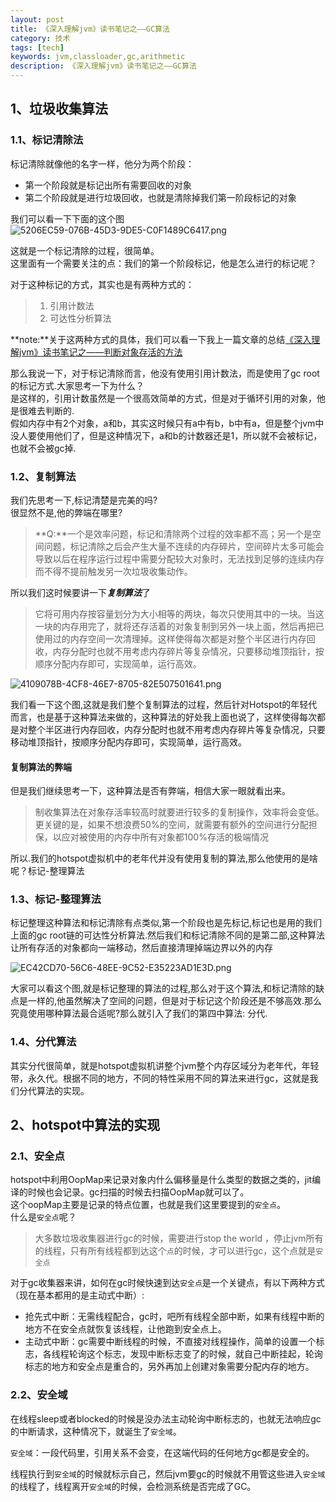 ```yaml
---
layout: post
title: 《深入理解jvm》读书笔记之——GC算法
category: 技术
tags: [tech]
keywords: jvm,classloader,gc,arithmetic
description: 《深入理解jvm》读书笔记之——GC算法
---
```



## 1、垃圾收集算法   

### 1.1、标记清除法    

标记清除就像他的名字一样，他分为两个阶段：    
- 第一个阶段就是标记出所有需要回收的对象   
- 第二个阶段就是进行垃圾回收，也就是清除掉我们第一阶段标记的对象    

我们可以看一下下面的这个图    
![5206EC59-076B-45D3-9DE5-C0F1489C6417.png](http://upload-images.jianshu.io/upload_images/584578-979eef779f9d0bfd.png?imageMogr2/auto-orient/strip%7CimageView2/2/w/1240)     

这就是一个标记清除的过程，很简单。    
这里面有一个需要关注的点：我们的第一个阶段标记，他是怎么进行的标记呢？    

对于这种标记的方式，其实也是有两种方式的：   
> 1. 引用计数法         
> 2. 可达性分析算法      

**note:**关于这两种方式的具体，我们可以看一下我上一篇文章的总结[《深入理解jvm》读书笔记之——判断对象存活的方法](http://www.jsondream.com/2016/12/01/jvm-class-load-object-is-live.html)     

那么我说一下，对于标记清除而言，他没有使用引用计数法，而是使用了gc root的标记方式.大家思考一下为什么？    
是这样的，引用计数虽然是一个很高效简单的方式，但是对于循环引用的对象，他是很难去判断的.    
假如内存中有2个对象，a和b，其实这时候只有a中有b，b中有a，但是整个jvm中没人要使用他们了，但是这种情况下，a和b的计数器还是1，所以就不会被标记，也就不会被gc掉.     

### 1.2、复制算法    

我们先思考一下,标记清楚是完美的吗?     
很显然不是,他的弊端在哪里?   
> **Q:**一个是效率问题，标记和清除两个过程的效率都不高；另一个是空间问题，标记清除之后会产生大量不连续的内存碎片，空间碎片太多可能会导致以后在程序运行过程中需要分配较大对象时，无法找到足够的连续内存而不得不提前触发另一次垃圾收集动作。   

所以我们这时候要讲一下***复制算法***了     
> 它将可用内存按容量划分为大小相等的两块，每次只使用其中的一块。当这一块的内存用完了，就将还存活着的对象复制到另外一块上面，然后再把已使用过的内存空间一次清理掉。这样使得每次都是对整个半区进行内存回收，内存分配时也就不用考虑内存碎片等复杂情况，只要移动堆顶指针，按顺序分配内存即可，实现简单，运行高效。


![4109078B-4CF8-46E7-8705-82E507501641.png](http://upload-images.jianshu.io/upload_images/584578-f772cc00c97d3bf4.png?imageMogr2/auto-orient/strip%7CimageView2/2/w/1240)    

我们看一下这个图,这就是我们整个复制算法的过程，然后针对Hotspot的年轻代而言，也是基于这种算法来做的，这种算法的好处我上面也说了，这样使得每次都是对整个半区进行内存回收，内存分配时也就不用考虑内存碎片等复杂情况，只要移动堆顶指针，按顺序分配内存即可，实现简单，运行高效。    

#### 复制算法的弊端   
但是我们继续思考一下，这种算法是否有弊端，相信大家一眼就看出来。     
> 制收集算法在对象存活率较高时就要进行较多的复制操作，效率将会变低。更关键的是，如果不想浪费50%的空间，就需要有额外的空间进行分配担保，以应对被使用的内存中所有对象都100%存活的极端情况    

所以.我们的hotspot虚拟机中的老年代并没有使用复制的算法,那么他使用的是啥呢？标记-整理算法     

### 1.3、标记-整理算法    

标记整理这种算法和标记清除有点类似,第一个阶段也是先标记,标记也是用的我们上面的gc root链的可达性分析算法.然后我们和标记清除不同的是第二部,这种算法让所有存活的对象都向一端移动，然后直接清理掉端边界以外的内存    

![EC42CD70-56C6-48EE-9C52-E35223AD1E3D.png](http://upload-images.jianshu.io/upload_images/584578-e49e7b572f6c20e8.png?imageMogr2/auto-orient/strip%7CimageView2/2/w/1240)     

大家可以看这个图,就是标记整理的算法的过程,那么对于这个算法,和标记清除的缺点是一样的,他虽然解决了空间的问题，但是对于标记这个阶段还是不够高效.那么究竟使用哪种算法最合适呢?那么就引入了我们的第四中算法:
分代.     

### 1.4、分代算法     

其实分代很简单，就是hotspot虚拟机讲整个jvm整个内存区域分为老年代，年轻带，永久代。根据不同的地方，不同的特性采用不同的算法来进行gc，这就是我们分代算法的实现。    



## 2、hotspot中算法的实现    

### 2.1、安全点    
 
hotspot中利用OopMap来记录对象内什么偏移量是什么类型的数据之类的，jit编译的时候也会记录。gc扫描的时候去扫描OopMap就可以了。      
这个oopMap主要是记录的特点位置，也就是我们这里要提到的`安全点`。    
什么是`安全点`呢？    
> 大多数垃圾收集器进行gc的时候，需要进行stop the world ，停止jvm所有的线程，只有所有线程都到达这个`点`的时候，才可以进行gc，这个点就是`安全点`       

对于gc收集器来讲，如何在gc时候快速到达`安全点`是一个关键点，有以下两种方式（现在基本都用的是主动式中断）:       

- 抢先式中断：无需线程配合，gc时，吧所有线程全部中断，如果有线程中断的地方不在安全点就恢复该线程，让他跑到安全点上。    
- 主动式中断：gc需要中断线程的时候，不直接对线程操作，简单的设置一个标志，各线程轮询这个标志，发现中断标志变了的时候，就自己中断挂起，轮询标志的地方和安全点是重合的，另外再加上创建对象需要分配内存的地方。        

### 2.2、安全域    

在线程sleep或者blocked的时候是没办法主动轮询中断标志的，也就无法响应gc的中断请求，这种情况下，就诞生了`安全域`。     

`安全域`：一段代码里，引用关系不会变，在这端代码的任何地方gc都是安全的。   

线程执行到`安全域`的时候就标示自己，然后jvm要gc的时候就不用管这些进入`安全域`的线程了，线程离开`安全域`的时候，会检测系统是否完成了GC。     